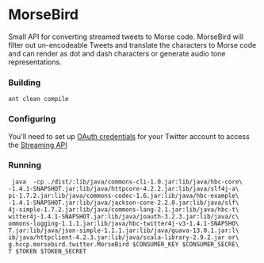 MorseBird
============

Small API for converting streamed tweets to Morse code. MorseBird will filter out un-encodeable Tweets and translate the characters to Morse code and can render as dot and dash characters or generate audio tone representations.

### Building
``` ant clean compile ```

### Configuring
You'll need to set up [OAuth credentials](https://dev.twitter.com/apps) for your Twitter account to access the [Streaming API](https://dev.twitter.com/docs/streaming-apis)

### Running
```shell
 java  -cp ./dist/:lib/java/commons-cli-1.0.jar:lib/java/hbc-core\
-1.4.1-SNAPSHOT.jar:lib/java/httpcore-4.2.2.jar:lib/java/slf4j-a\
pi-1.7.2.jar:lib/java/commons-codec-1.6.jar:lib/java/hbc-example\
-1.4.1-SNAPSHOT.jar:lib/java/jackson-core-2.2.0.jar:lib/java/slf\
4j-simple-1.7.2.jar:lib/java/commons-lang-2.1.jar:lib/java/hbc-t\
witter4j-1.4.1-SNAPSHOT.jar:lib/java/joauth-3.2.3.jar:lib/java/c\
ommons-logging-1.1.1.jar:lib/java/hbc-twitter4j-v3-1.4.1-SNAPSHO\
T.jar:lib/java/json-simple-1.1.1.jar:lib/java/guava-13.0.1.jar:l\
ib/java/httpclient-4.2.3.jar:lib/java/scala-library-2.9.2.jar or\
g.hccp.morsebird.twitter.MorseBird $CONSUMER_KEY $CONSUMER_SECRE\
T $TOKEN $TOKEN_SECRET
```
